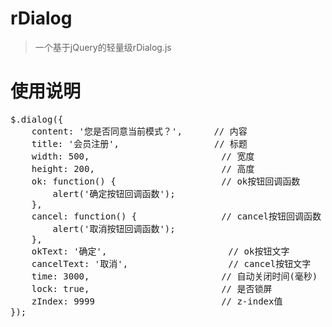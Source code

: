 rDialog
=======

> 一个基于jQuery的轻量级rDialog.js

使用说明
=======

<pre>
$.dialog({
	content: '您是否同意当前模式？',		// 内容
	title: '会员注册',					// 标题
	width: 500,							// 宽度
	height: 200,						// 高度
	ok: function() {					// ok按钮回调函数
		alert('确定按钮回调函数');
	},
	cancel: function() {				// cancel按钮回调函数
		alert('取消按钮回调函数');
	},
	okText: '确定',						// ok按钮文字
	cancelText: '取消',					// cancel按钮文字
	time: 3000,							// 自动关闭时间(毫秒)
	lock: true,							// 是否锁屏
	zIndex: 9999						// z-index值
});
</pre>

